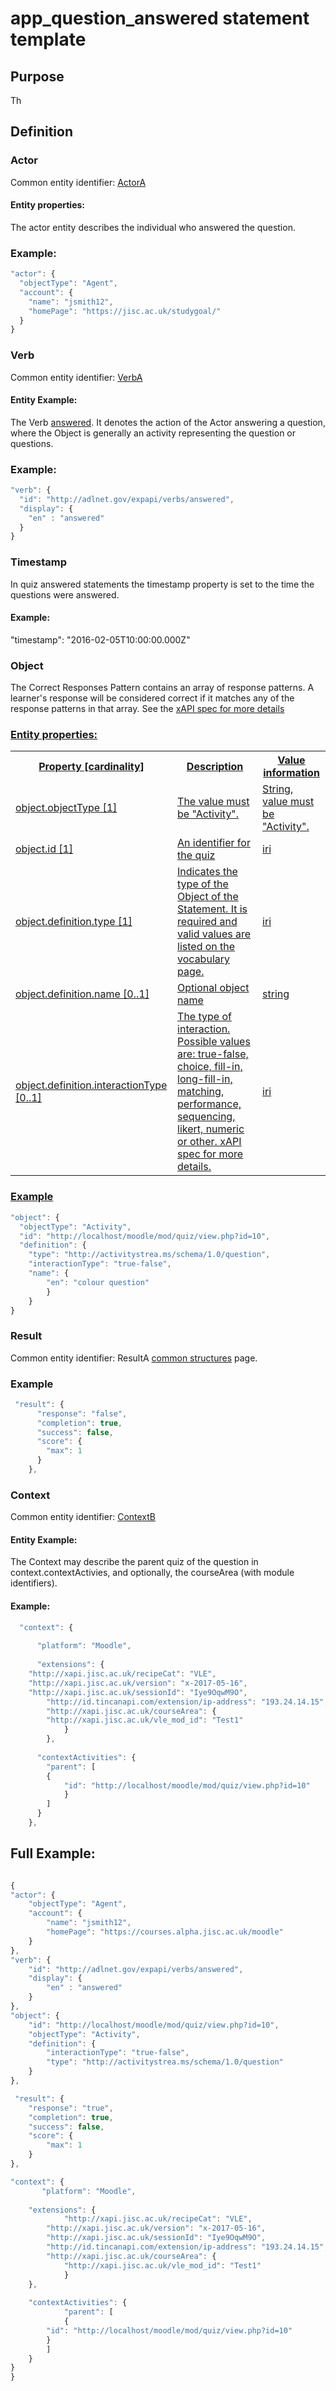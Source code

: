 # app_question_answered statement template


## Purpose
Th

## Definition

### Actor
Common entity identifier: [ActorA](/common_structures.md#actora)

#### Entity properties:
The actor entity describes the individual who answered the question.

### Example:

``` Javascript
"actor": {
  "objectType": "Agent",
  "account": {
    "name": "jsmith12",
    "homePage": "https://jisc.ac.uk/studygoal/"
  }
}
```

### Verb
Common entity identifier: [VerbA](/common_structures.md#verba)

#### Entity Example:
The Verb [answered](/vocabulary.md#answered). It denotes the action of the Actor answering a question, where the Object is generally an activity representing the question or questions.

### Example:

``` javascript
"verb": {
  "id": "http://adlnet.gov/expapi/verbs/answered",
  "display": {
    "en" : "answered"
  }
}
```

### Timestamp

In quiz answered statements the timestamp property is set to the time the questions were answered.

#### Example:

 "timestamp": "2016-02-05T10:00:00.000Z"

### Object

The Correct Responses Pattern contains an array of response patterns. A learner's response will be considered correct if it matches any of the response patterns in that array. See the <a href="https://github.com/adlnet/xAPI-Spec/blob/master/xAPI-Data.md#response-patterns">xAPI spec for more details

### Entity properties:
<table>
	<tr><th>Property [cardinality]</th><th>Description</th><th>Value information</</th></tr>
	<tr>
		<td>object.objectType [1]</td>
		<td>The value must be "Activity".</td>
		<td>String, value must be "Activity".</td>
	</tr>
	<tr>
		<td>object.id [1]</td>
		<td>An identifier for the quiz</td>
		<td>iri</td>
	</tr>
	<tr>
		<td>object.definition.type [1]</td>
		<td>Indicates the type of the Object of the Statement. It is required and valid values are listed on the vocabulary page.</td>
		<td>iri</td>
	</tr>
	<tr>
		<td>object.definition.name [0..1]</td>
		<td>Optional object name</td>
		<td>string</td>
	</tr>
	<tr>
		<td>object.definition.interactionType [0..1]</td>
		<td>The type of interaction. Possible values are: true-false, choice, fill-in, long-fill-in, matching, performance, sequencing, likert, numeric or other. <a href="https://github.com/adlnet/xAPI-Spec/blob/master/xAPI-Data.md#interaction-types">xAPI spec for more details</a>.</td>
		<td>iri</td>
	</tr>
</table>


### Example

``` javascript
"object": {
  "objectType": "Activity",
  "id": "http://localhost/moodle/mod/quiz/view.php?id=10",
  "definition": {
	"type": "http://activitystrea.ms/schema/1.0/question",
	"interactionType": "true-false",
	"name": {
		"en": "colour question"
		}
	}
}

```

### Result

Common entity identifier: ResultA [common structures](/common_structures.md#result-a) page.

### Example

``` javascript
 "result": {
      "response": "false",
      "completion": true,
      "success": false,
      "score": {
        "max": 1
      }
    },
```
	

### Context
Common entity identifier: [ContextB](/common_structures.md#contextb)

#### Entity Example:
The Context may describe the parent quiz of the question in context.contextActivies, and optionally, the courseArea (with module identifiers).


#### Example:
``` javascript
  "context": {
    
      "platform": "Moodle",
      
      "extensions": {
	"http://xapi.jisc.ac.uk/recipeCat": "VLE",
	"http://xapi.jisc.ac.uk/version": "x-2017-05-16",
	"http://xapi.jisc.ac.uk/sessionId": "Iye9OqwM9O", 
        "http://id.tincanapi.com/extension/ip-address": "193.24.14.15", 
        "http://xapi.jisc.ac.uk/courseArea": {
		"http://xapi.jisc.ac.uk/vle_mod_id": "Test1"
        	}
        },
        
      "contextActivities": {
        "parent": [ 
		{
          	"id": "http://localhost/moodle/mod/quiz/view.php?id=10"
          	}
        ]
      }
    },
```

## Full Example:

``` javascript

{
"actor": {
	"objectType": "Agent",
	"account": {
		"name": "jsmith12",
		"homePage": "https://courses.alpha.jisc.ac.uk/moodle"
	}
},
"verb": {
	"id": "http://adlnet.gov/expapi/verbs/answered",
	"display": {
		"en" : "answered"
	}
},
"object": {
	"id": "http://localhost/moodle/mod/quiz/view.php?id=10",
	"objectType": "Activity",
	"definition": {
		"interactionType": "true-false",
		"type": "http://activitystrea.ms/schema/1.0/question"
	}
},

 "result": {
	"response": "true",
	"completion": true,
	"success": false,
	"score": {
		"max": 1
	}
},

"context": {
       "platform": "Moodle",
	    
	"extensions": {
	    	"http://xapi.jisc.ac.uk/recipeCat": "VLE",
		"http://xapi.jisc.ac.uk/version": "x-2017-05-16",
		"http://xapi.jisc.ac.uk/sessionId": "Iye9OqwM9O", 
		"http://id.tincanapi.com/extension/ip-address": "193.24.14.15", 
		"http://xapi.jisc.ac.uk/courseArea": {
			"http://xapi.jisc.ac.uk/vle_mod_id": "Test1"
			}
	},
				
	"contextActivities": {
	        "parent": [
	        {
		"id": "http://localhost/moodle/mod/quiz/view.php?id=10"
		}
		]
	}
}
}

```
